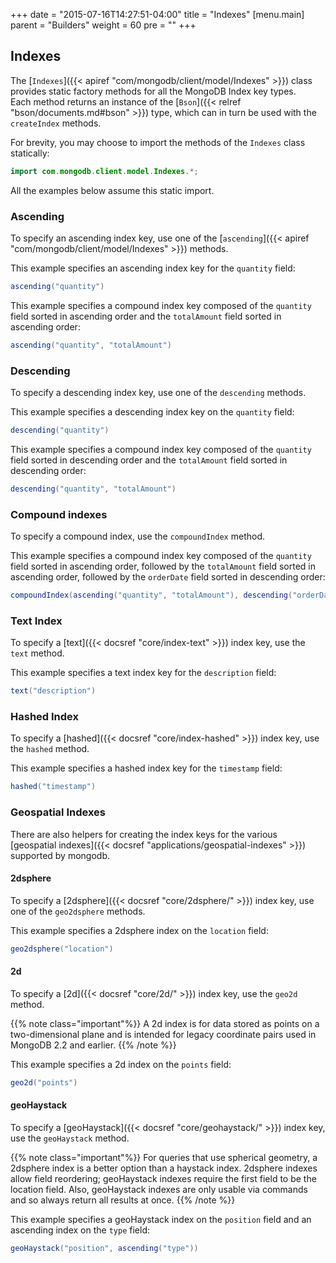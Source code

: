 +++
date = "2015-07-16T14:27:51-04:00"
title = "Indexes"
[menu.main]
  parent = "Builders"
  weight = 60
  pre = "<i class='fa'></i>"
+++

## Indexes

The [`Indexes`]({{< apiref "com/mongodb/client/model/Indexes" >}}) class provides static factory methods for all the MongoDB Index key types.  
Each method returns an instance of the [`Bson`]({{< relref "bson/documents.md#bson" >}}) type, which can in turn be used with the `createIndex`
methods.

For brevity, you may choose to import the methods of the `Indexes` class statically:

```java
import com.mongodb.client.model.Indexes.*;
```

All the examples below assume this static import.

### Ascending

To specify an ascending index key, use one of the [`ascending`]({{< apiref "com/mongodb/client/model/Indexes" >}}) methods.

This example specifies an ascending index key for the `quantity` field:

```java
ascending("quantity")
```

This example specifies a compound index key composed of the `quantity` field sorted in ascending order and the `totalAmount` field
sorted in ascending order:

```java
ascending("quantity", "totalAmount")
```

### Descending

To specify a descending index key, use one of the `descending` methods.

This example specifies a descending index key on the `quantity` field:

```java
descending("quantity")
```

This example specifies a compound index key composed of the `quantity` field sorted in descending order and the `totalAmount` field
sorted in descending order:


```java
descending("quantity", "totalAmount")
```

### Compound indexes

To specify a compound index, use the `compoundIndex` method.

This example specifies a compound index key composed of the `quantity` field sorted in ascending order, followed by the `totalAmount` field
sorted in ascending order, followed by the `orderDate` field sorted in descending order:

```java
compoundIndex(ascending("quantity", "totalAmount"), descending("orderDate"))
```

### Text Index

To specify a [text]({{< docsref "core/index-text" >}}) index key, use the `text` method.

This example specifies a text index key for the `description` field:

```java
text("description")
```

### Hashed Index

To specify a [hashed]({{< docsref "core/index-hashed" >}}) index key, use the `hashed` method.

This example specifies a hashed index key for the `timestamp` field:

```java
hashed("timestamp")
```

### Geospatial Indexes

There are also helpers for creating the index keys for the various [geospatial indexes]({{< docsref "applications/geospatial-indexes" >}})
supported by mongodb.

#### 2dsphere

To specify a [2dsphere]({{< docsref "core/2dsphere/" >}}) index key, use one of the `geo2dsphere` methods.


This example specifies a 2dsphere index on the `location` field:

```java
geo2dsphere("location")
```

#### 2d

To specify a [2d]({{< docsref "core/2d/" >}}) index key, use the `geo2d` method.

{{% note class="important"%}}
A 2d index is for data stored as points on a two-dimensional plane and is intended for legacy coordinate pairs used in MongoDB 2.2 and earlier.
{{% /note %}}

This example specifies a 2d index on the `points` field:

```java
geo2d("points")
```


#### geoHaystack

To specify a [geoHaystack]({{< docsref "core/geohaystack/" >}}) index key, use the `geoHaystack` method.

{{% note class="important"%}}
For queries that use spherical geometry, a 2dsphere index is a better option than a haystack index. 2dsphere indexes allow field reordering;
geoHaystack indexes require the first field to be the location field. Also, geoHaystack indexes are only usable via commands and so always
return all results at once.
{{% /note %}}

This example specifies a geoHaystack index on the `position` field and an ascending index on the `type` field:

```java
geoHaystack("position", ascending("type"))
```
